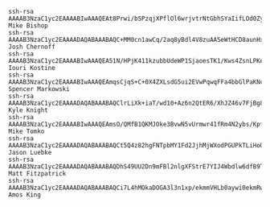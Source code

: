 	ssh-rsa AAAAB3NzaC1yc2EAAAABIwAAAQEAt8Prwi/bSPzqjXPflOl6wrjvtrNtGbhSYaIifLOd0ZyHe1QUwawkCepTn4uMB4IeU3p8Qn7nBFNp1fh38StqzhPGmKoeG4KtflAqvmoZ2gxnkp3T/jmQ6jUvuvts3bYwHqQfVYxfsHno4ZHu0w1MnMurDHidxMAR0EP77v0nh4P0tWPark7Mo6WjRAEIpkS6Gk+a6rgGSnhkT6vo1z6Czag7xa1LKolnomZzJaNYIKVUbiVP78u65CREmCpdQixljBBCvjrgtTk5pGVZsceAUD+d7cLO+yLHAXa3hof4a7Bo6mj6QLFDDKLNvDNdkFYLCjpi7hMOYEqB+Ao7YkTVhw== Mike Bishop
	ssh-rsa AAAAB3NzaC1yc2EAAAADAQABAAABAQC+MM0cn1awCq/2aq8yBdl4V8zuAA5eWtHCD8aunHxE6tCrF9BXnQYpeXvtrka/GgGEqM29ceJtQ4jy3gTjGFJgO94DGcZWdRBpnMP+vEKBF9AMHNlto2vQ2wtVIuP+/s7s5w9MdTRffePSS9u4Ryr+acdUNIw74LjlzkfNk9x7bPOgSxzLMJ3BAbXzLfqcMQimi2JrfZorSJQP2n2NxiKQjub6eBFwbeP1JBmwDP3H479/9VQNv2SJ9Hmbq0tKIhyDrpGUleAgq36wBRPCXJt9WME/U6N4EO+b7GT+oWItORE3D7UKvAzcjRjBVh2Yg2ObMUG6Ff9QJtoCPf13yj1t Josh Chernoff
	ssh-rsa AAAAB3NzaC1yc2EAAAABIwAAAQEA51N/HPjK411kzubbUdeWP1SjaoesTK1/Kws4ZsnLPKem7v3GSOpeG/OsFp0rKsxeR0v0fYJ6XvBydnA5Cfkh5CQBau8ToYdigCKtI+I4JxKef5/CNyUQUnGAD6c9d4YAzyId7F1wDwA9y0MeVzuOJYoscWmmmgRe8XjLF2XZ+GtmpSYhK2DYHq+JXd7QV/lAUMXg/AErdoQYJKstazbGD7aZNfDU8EbJR+mMDeW0KVqu2gLhH05q6YshSGuJaJjw6TRUynYXUvY5bADUrenVcW0/G8bTpa9St6uPNNMv8AJpiy//70PQQ+wJDKS8NgjZ3aUKPVBhIyiOswjqU0t5LQ== Iouri Kostine
	ssh-rsa AAAAB3NzaC1yc2EAAAABIwAAAQEAmqsCjqS+C+0X4ZXLsdG5ui2EVwPqwqFFa4bbGlPaKNcHeZaFYcSE8CbaxGT6XM2B+CigMN0r052oXYVyraEfKMilrlumbLCZZLpZRVsEe8n2zEzsKWUCdlG+v2qxMutXOaYBsxWXLZ/yF2blSMMh0uwRd+tB8mmuCU1qfXL9CXN9SbwQS1sacmELeR5q+903pl+2JXLvFksWD3lLDuN30Wnpg8yRjdSkHyGohYfE74kmK1aDBpYJKXX/ISlMmGr8tTEN0+GRAmhaBIQ2x1GxN0FVF1jyPQenI4sjPBUiTOoC3JTXkh5UOJNufc1XLMq4wlJP9xlPHlxtt2y6KD2dfw== Spencer Markowski
	ssh-rsa AAAAB3NzaC1yc2EAAAADAQABAAABAQClrLiXk+iaT/wd10+Az6n2QtER6/XhJZ46v7FjBg8HtlMHNOmDhAPVsDDcAyxdR7cs3/76kuD/A9391zooTqf0M38VIOuZyCU+G/u5w5cg53B8RpS+73DsHYK+zTnFfwf29RoD+PrJiGh51/uowf7ehxLyYTrv9R6GqMbtKMtCTSCZobG5NqZ4VOvw+eA6CTawfN+GF+jR5mut2WPsuNwH3BjXWL/Lw+UfSEipvgiDGt6ymLFoOTc3KiwL5nbbzAv4N476YvuQML37rjUYTqZVTsmW8po0JP3qwBBj/SZ87C+MnuONp7Xqc7etRY0S2PxTZjSxcI99t8KDmhVbv7wR Kyle Knight
	ssh-rsa AAAAB3NzaC1yc2EAAAABIwAAAQEAmsO/QMfB1QKMJOke3BvwN5vUrmwr41fRm4N2ybs/Kpfzc9QCP/cn4GXy1TYJw05/89vpmAwhSfkURaQfXQ5vhSLgjiECZRXJcS2dFXbWkiixAW3MrT011QsBji3WsyPeDdDkFhEyCKdEqtLXCEF4RqnlJo+Cg71pdaETYiG9qLH0olZSg8x46meVCNLQVls/RwRiOVKhMcGNa1fqCUxWE0e2hm8ZBWXLwwZdt6vaYITCArFkyVjEBuWSgX9apUi7eoNE1pFZGcJGZxpAVXnXPGyo2FL51hOy8b0e1z93AYIiBp48NombQJ0GqCGT8JX2Xq9289IFtfcS5JA/aRgCnw== Mike Tomko
	ssh-rsa AAAAB3NzaC1yc2EAAAADAQABAAABAQCt5Q4z82hgFNTpbMY1Fd2JjhMjWXodPGUPkTLiHoQdiiNdeHahoTNDTyJggnGw1wawdZ2dq4Lzq9YizCxrqhaazpfMEwxZ/PvLWMNtNmpSCFpsFSlTy3zW4BVspt1r+x35qnSNUtHCLUou40yR1pcsOVMlgP/AC+Jmeuv6mLKGuFUV+D6sY9I4YO+dX96+OT2WYws1nmPyV2k8zzn/sJeSe5k3KNS30r2zjDAFq/MBA2s5lMcBQy6ospcRWQEKQ08xVRCis9ilbIxXqYmiqwhv8RJ/1KTVT55BwAmaGHgHPhEjP8XulgtAITUtwQqXuSVVRg93YQqvbk3T+8dKOwOZ Jason Luebke
	ssh-rsa AAAAB3NzaC1yc2EAAAADAQABAAABAQDhS49UU2Dn9mFBl2nlgXFStrE7YIJ4Wbdlw6dfB9TC9syid+eUxnf0UH/GA6NVYFUgdTe2Hp5LWJI25J4qnT3JqfnNX/T0PFFV/EqGJNuxhdGhrRfggCny+5kJ1/jDJ0oUGrT1pBQZ7UQQo85knrpDa8P07swCHDWuUZlLXMKfLq4xPoNarbq7EtzQOCvz59hPrg9NonQRNSGkQjUiwLj1iRwEMHwCLZBqyUAQ1ENv8P0iUNjR7hm614ELqY48UugtFfxQ+iVmCcFaCtGGli9PdCitueOxJ0/UwS5ebKYNISaqKODUg96XyuyvwOWZaIfCL2tk81v0VdZ8E+Tzb9tN Matt Fitzpatrick
	ssh-rsa AAAAB3NzaC1yc2EAAAADAQABAAABAQCi7L4hMOkaDOGA3l3n1xp/ekmmVHLb0aywi0ekmRw+M0B5K11G34q0V3Z/GiG+Y4mnWF+XQVai76zjF9y7TW1uJUAWJ5Ml0Dwd/sIsofeffLWxWpOJ2+0b/KPmGDkDCc3vB0jy7T8ci2lF/CNzJXSx7rHNFTK0fpEiVoZC23kpYWgln4IxMD8bxpjsLMEI4DKq949JVTRT1HK6xK8O4XAebX9YZ17brFMT37sbLE44RwIYXBf+h5x/p4nGA1gdEi1Gj8h2sAMmZX1SK1PwD9tUpRUSrvktU2fszcglO95L8S4egASL36Lp9IjG6e6VP42q4+QYhsSok44q0QWXpWdf Amos King
